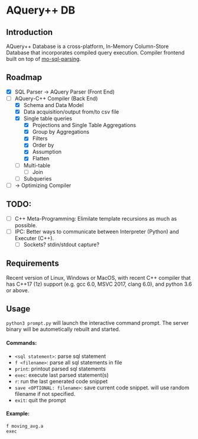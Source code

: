 # AQuery++ DB
## Introduction

AQuery++ Database is a cross-platform, In-Memory Column-Store Database that incorporates compiled query execution.
Compiler frontend built on top of [mo-sql-parsing](https://github.com/klahnakoski/mo-sql-parsing).

## Roadmap
- [x] SQL Parser -> AQuery Parser (Front End)
- [ ] AQuery-C++ Compiler (Back End)
   -  [x] Schema and Data Model 
   -  [x] Data acquisition/output from/to csv file
   -  [x] Single table queries
      -  [x] Projections and Single Table Aggregations 
      -  [x] Group by Aggregations
      -  [x] Filters
      -  [x] Order by
      -  [x] Assumption
      -  [x] Flatten
   -  [ ] Multi-table 
      -  [ ] Join
   -  [ ] Subqueries 
- [ ] -> Optimizing Compiler

## TODO:
- [ ] C++ Meta-Programming: Elimilate template recursions as much as possible.
- [ ] IPC: Better ways to communicate between Interpreter (Python) and Executer (C++).
  - [ ] Sockets? stdin/stdout capture?

## Requirements
Recent version of Linux, Windows or MacOS, with recent C++ compiler that has C++17 (1z) support (e.g. gcc 6.0, MSVC 2017, clang 6.0), and python 3.6 or above.

## Usage
`python3 prompt.py` will launch the interactive command prompt. The server binary will be autometically rebuilt and started.
#### Commands:
- `<sql statement>`: parse sql statement
- `f <filename>`: parse all sql statements in file
- `print`: printout parsed sql statements
- `exec`: execute last parsed statement(s)
- `r`: run the last generated code snippet
- `save <OPTIONAL: filename>`: save current code snippet. will use random filename if not specified.
- `exit`: quit the prompt
#### Example:
   `f moving_avg.a` <br>
   `exec`
